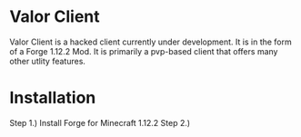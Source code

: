 # Valor Client
Valor Client is a hacked client currently under development. It is in the form of a Forge 1.12.2 Mod. It is primarily a pvp-based client that offers many other utlity features.

# Installation

Step 1.) Install Forge for Minecraft 1.12.2
Step 2.)
